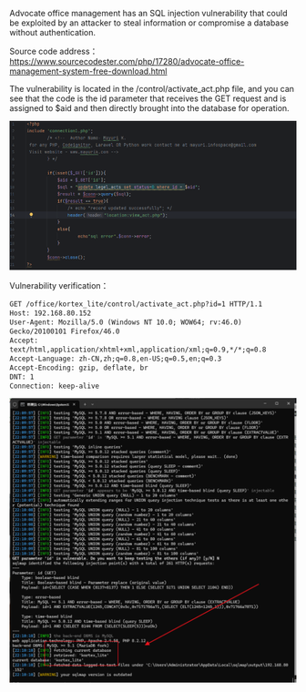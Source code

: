

Advocate office management has an SQL injection vulnerability that could be exploited by an attacker to steal information or compromise a database without authentication.





Source code address：https://www.sourcecodester.com/php/17280/advocate-office-management-system-free-download.html



The vulnerability is located in the /control/activate_act.php file, and you can see that the code is the id parameter that receives the GET request and is assigned to $aid and then directly brought into the database for operation.

![image-20250314120521794](images/image-20250314120521794.png)



Vulnerability verification：

```
GET /office/kortex_lite/control/activate_act.php?id=1 HTTP/1.1
Host: 192.168.80.152
User-Agent: Mozilla/5.0 (Windows NT 10.0; WOW64; rv:46.0) Gecko/20100101 Firefox/46.0
Accept: text/html,application/xhtml+xml,application/xml;q=0.9,*/*;q=0.8
Accept-Language: zh-CN,zh;q=0.8,en-US;q=0.5,en;q=0.3
Accept-Encoding: gzip, deflate, br
DNT: 1
Connection: keep-alive
```

![image-20250314120531072](images/image-20250314120531072.png)



































